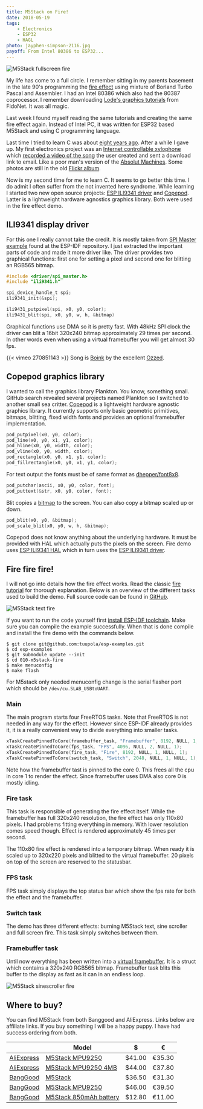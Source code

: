 ```yaml
---
title: M5Stack on Fire!
date: 2018-05-19
tags:
    - Electronics
    - ESP32
    - HAGL
photo: jayphen-simpson-2116.jpg
payoff: From Intel 80386 to ESP32...
---
```


![M5Stack fullscreen fire](/img/m5stack-fire1-1400.jpg)

My life has come to a full circle. I remember sitting in my parents basement in the late 90's programming the [fire effect](https://www.hanshq.net/fire.html) using mixture of Borland Turbo Pascal and Assembler. I had an Intel 80386 which also had the 80387 coprocessor. I remember downloading [Lode's graphics tutorials](http://lodev.org/cgtutor/) from FidoNet. It was all magic.

Last week I found myself reading the same tutorials and creating the same fire effect again. Instead of Intel PC, it was written for ESP32 based M5Stack and using C programming language.

<!--more-->

Last time I tried to learn C was about [eight years ago](https://github.com/tuupola/triple-a). After a while I gave up. My first electronics project was an [Internet controllable xylophone](https://vimeo.com/7970423) which [recorded a video of the song](https://vimeo.com/8215184) the user created and sent a download link to email. Like a poor man's version of the [Absolut Machines](https://www.youtube.com/watch?v=1e9AJVtuCKc). Some photos are still in the old [Flickr album](https://www.flickr.com/photos/tuupola/albums/72157625341878646).

Now is my second time for me to learn C. It seems to go better this time. I do admit I often suffer from the not invented here syndrome. While learning I started two new open source projects: [ESP ILI9341 driver](https://github.com/tuupola/esp-ili9341) and [Copepod](https://github.com/tuupola/copepod). Latter is a lightweight hardware agnostics graphics library. Both were used in the fire effect demo.

## ILI9341 display driver

For this one I really cannot take the credit. It is mostly taken from [SPI Master example](https://github.com/espressif/esp-idf/blob/master/examples/peripherals/spi_master/main/spi_master_example_main.c) found at the ESP-IDF repository. I just extracted the important parts of code and made it more driver like. The driver provides two graphical functions: first one for setting a pixel and second one for blitting an RGB565 bitmap.

```c
#include <driver/spi_master.h>
#include "ili9341.h"

spi_device_handle_t spi;
ili9341_init(&spi);

ili9431_putpixel(spi, x0, y0, color);
ili9431_blit(spi, x0, y0, w, h, &bitmap)
```

Graphical functions use DMA so it is pretty fast. With 48kHz SPI clock the driver can blit a 16bit 320x240 bitmap approximately 29 times per second. In other words even when using a virtual framebuffer you will get almost 30 fps.

{{< vimeo 270851143 >}}
Song is [Boink](https://soundcloud.com/ozzednet/boink) by the excellent [Ozzed](https://ozzed.net/).

## Copepod graphics library

I wanted to call the graphics library Plankton. You know, something small. GitHub search revealed several projects named Plankton so I switched to another small sea critter. [Copepod](https://github.com/tuupola/copepod/) is a lightweight hardware agnostic graphics library. It currently supports only basic geometric primitives, bitmaps, blitting, fixed width fonts and provides an optional framebuffer implementation.

```c
pod_putpixel(x0, y0, color);
pod_line(x0, y0, x1, y1, color);
pod_hline(x0, y0, width, color);
pod_vline(x0, y0, width, color);
pod_rectangle(x0, y0, x1, y1, color);
pod_fillrectangle(x0, y0, x1, y1, color);
```

For text output the fonts must be of same format as [dhepper/font8x8](https://github.com/dhepper/font8x8).

```c
pod_putchar(ascii, x0, y0, color, font);
pod_puttext(&str, x0, y0, color, font);
```

Blit copies a [bitmap](https://github.com/tuupola/copepod/blob/master/bitmap.c) to the screen. You can also copy a bitmap scaled up or down.

```c
pod_blit(x0, y0, &bitmap);
pod_scale_blit(x0, y0, w, h, &bitmap);
```

Copepod  does not know anything about the underlying hardware. It must be provided with HAL which actually puts the pixels on the screen. Fire demo uses [ESP ILI9341 HAL](https://github.com/tuupola/copepod-esp-ili9341/) which in turn uses the [ESP ILI9341 driver](https://github.com/tuupola/esp-ili9341).

## Fire fire fire!

I will not go into details how the fire effect works. Read the classic [fire tutorial](http://lodev.org/cgtutor/fire.html) for thorough explanation. Below is an overview of the different tasks used to build the demo. Full source code can be found in [GitHub](https://github.com/tuupola/esp-examples/tree/master/010-m5stack-fire).


![M5Stack text fire](/img/m5stack-fire2-1400.jpg)

If you want to run the code yourself first [install ESP-IDF toolchain](https://esp-idf.readthedocs.io/en/latest/get-started/#setup-toolchain). Make sure you can compile the example successfully. When that is done compile and install the fire demo with the commands below.

```
$ git clone git@github.com:tuupola/esp-examples.git
$ cd esp-examples
$ git submodule update --init
$ cd 010-m5stack-fire
$ make menuconfig
$ make flash
```

For M5stack only needed menuconfig change is the serial flasher port which should be `/dev/cu.SLAB_USBtoUART`.

### Main

The main program starts four FreeRTOS tasks. Note that FreeRTOS is not needed in any way for the effect. However since ESP-IDF already provides it, it is a really convenient way to divide everything into smaller tasks.

```c
xTaskCreatePinnedToCore(framebuffer_task, "Framebuffer", 8192, NULL, 1, NULL, 0);
xTaskCreatePinnedToCore(fps_task, "FPS", 4096, NULL, 2, NULL, 1);
xTaskCreatePinnedToCore(fire_task, "Fire", 8192, NULL, 1, NULL, 1);
xTaskCreatePinnedToCore(switch_task, "Switch", 2048, NULL, 1, NULL, 1);
```

Note how the framebuffer tast is pinned to the core 0. This frees all the cpu in core 1 to render the effect. Since framebuffer uses DMA also core 0 is mostly idling.

### Fire task

This task is responsible of generating the fire effect itself. While the framebuffer has full 320x240 resolution, the fire effect has only 110x80 pixels. I had problems fitting everything in memory. With lower resolution comes speed though. Effect is rendered approximately 45 times per second.

The 110x80 fire effect is rendered into a temporary bitmap. When ready it is scaled up to 320x220 pixels and blitted to the virtual framebuffer. 20 pixels on top of the screen are reserved to the statusbar.

### FPS task

FPS task simply displays the top status bar which show the fps rate for both the effect and the framebuffer.

### Switch task

The demo has three different effects: burning M5Stack text, sine scroller and full screen fire. This task simply switches between them.

### Framebuffer task

Until now everything has been written into a [virtual framebuffer](https://github.com/tuupola/copepod/blob/master/framebuffer.c). It is a struct which contains a 320x240 RGB565 bitmap. Framebuffer task blits this buffer to the display as fast as it can in an endless loop.

![M5Stack sinescroller fire](/img/m5stack-fire3-1400.jpg)

## Where to buy?

You can find M5Stack from both Banggood and AliExpress. Links below are affiliate links. If you buy something I will be a happy puppy. I have had success ordering from both.

|   | Model | $ | € |
|---|---|---|---|
| [AliExpress][2] | [M5Stack MPU9250][2] | $41.00 | €35.30 |
| [AliExpress][3] | [M5Stack MPU9250 4MB][3] | $44.00 | €37.80 |
| [BangGood][4] | [M5Stack][4] | $36.50 | €31.30 |
| [BangGood][5] | [M5Stack MPU9250][5] | $46.00 | €39.50 |
| [BangGood][6] | [M5Stack 850mAh battery][6] | $12.80 | €11.00 |


[1]: http://s.click.aliexpress.com/e/aiqn6IY
[2]: http://s.click.aliexpress.com/e/yZJI2na
[3]: https://www.aliexpress.com/store/product/M5Stack-Official-In-Stock-ESP32-Mpu9250-9Axies-Motion-Sensor-Core-Development-Kit-Extensible-IoT-Development-Board/3226069_32836393710.html
[4]: http://bit.ly/m5stack-basic
[5]: https://bit.ly/m5stack-9dof
[6]: http://bit.ly/2IupOU1


